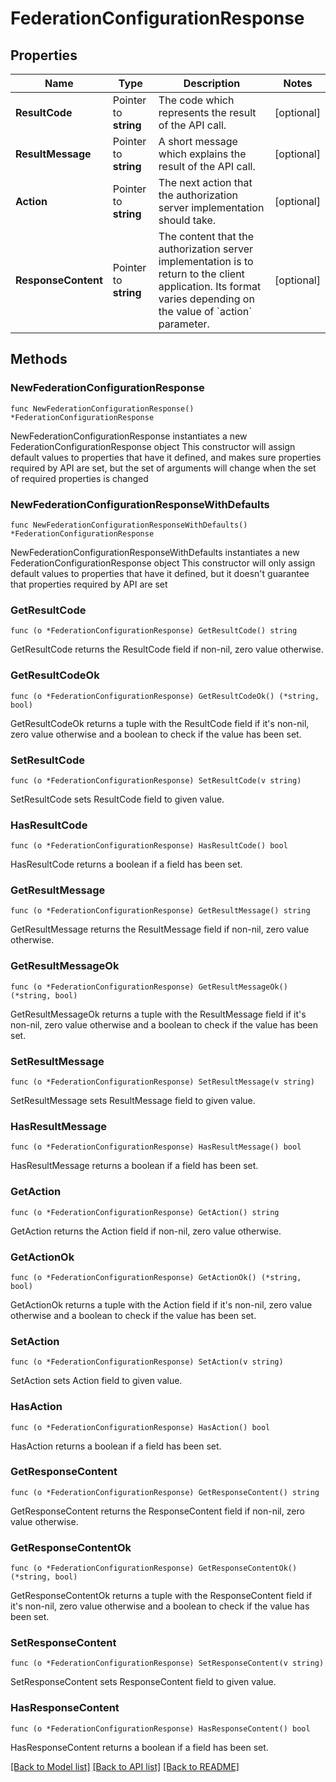 # FederationConfigurationResponse

## Properties

Name | Type | Description | Notes
------------ | ------------- | ------------- | -------------
**ResultCode** | Pointer to **string** | The code which represents the result of the API call. | [optional] 
**ResultMessage** | Pointer to **string** | A short message which explains the result of the API call. | [optional] 
**Action** | Pointer to **string** | The next action that the authorization server implementation should take. | [optional] 
**ResponseContent** | Pointer to **string** | The content that the authorization server implementation is to return to the client application. Its format varies depending on the value of &#x60;action&#x60; parameter.  | [optional] 

## Methods

### NewFederationConfigurationResponse

`func NewFederationConfigurationResponse() *FederationConfigurationResponse`

NewFederationConfigurationResponse instantiates a new FederationConfigurationResponse object
This constructor will assign default values to properties that have it defined,
and makes sure properties required by API are set, but the set of arguments
will change when the set of required properties is changed

### NewFederationConfigurationResponseWithDefaults

`func NewFederationConfigurationResponseWithDefaults() *FederationConfigurationResponse`

NewFederationConfigurationResponseWithDefaults instantiates a new FederationConfigurationResponse object
This constructor will only assign default values to properties that have it defined,
but it doesn't guarantee that properties required by API are set

### GetResultCode

`func (o *FederationConfigurationResponse) GetResultCode() string`

GetResultCode returns the ResultCode field if non-nil, zero value otherwise.

### GetResultCodeOk

`func (o *FederationConfigurationResponse) GetResultCodeOk() (*string, bool)`

GetResultCodeOk returns a tuple with the ResultCode field if it's non-nil, zero value otherwise
and a boolean to check if the value has been set.

### SetResultCode

`func (o *FederationConfigurationResponse) SetResultCode(v string)`

SetResultCode sets ResultCode field to given value.

### HasResultCode

`func (o *FederationConfigurationResponse) HasResultCode() bool`

HasResultCode returns a boolean if a field has been set.

### GetResultMessage

`func (o *FederationConfigurationResponse) GetResultMessage() string`

GetResultMessage returns the ResultMessage field if non-nil, zero value otherwise.

### GetResultMessageOk

`func (o *FederationConfigurationResponse) GetResultMessageOk() (*string, bool)`

GetResultMessageOk returns a tuple with the ResultMessage field if it's non-nil, zero value otherwise
and a boolean to check if the value has been set.

### SetResultMessage

`func (o *FederationConfigurationResponse) SetResultMessage(v string)`

SetResultMessage sets ResultMessage field to given value.

### HasResultMessage

`func (o *FederationConfigurationResponse) HasResultMessage() bool`

HasResultMessage returns a boolean if a field has been set.

### GetAction

`func (o *FederationConfigurationResponse) GetAction() string`

GetAction returns the Action field if non-nil, zero value otherwise.

### GetActionOk

`func (o *FederationConfigurationResponse) GetActionOk() (*string, bool)`

GetActionOk returns a tuple with the Action field if it's non-nil, zero value otherwise
and a boolean to check if the value has been set.

### SetAction

`func (o *FederationConfigurationResponse) SetAction(v string)`

SetAction sets Action field to given value.

### HasAction

`func (o *FederationConfigurationResponse) HasAction() bool`

HasAction returns a boolean if a field has been set.

### GetResponseContent

`func (o *FederationConfigurationResponse) GetResponseContent() string`

GetResponseContent returns the ResponseContent field if non-nil, zero value otherwise.

### GetResponseContentOk

`func (o *FederationConfigurationResponse) GetResponseContentOk() (*string, bool)`

GetResponseContentOk returns a tuple with the ResponseContent field if it's non-nil, zero value otherwise
and a boolean to check if the value has been set.

### SetResponseContent

`func (o *FederationConfigurationResponse) SetResponseContent(v string)`

SetResponseContent sets ResponseContent field to given value.

### HasResponseContent

`func (o *FederationConfigurationResponse) HasResponseContent() bool`

HasResponseContent returns a boolean if a field has been set.


[[Back to Model list]](../README.md#documentation-for-models) [[Back to API list]](../README.md#documentation-for-api-endpoints) [[Back to README]](../README.md)


